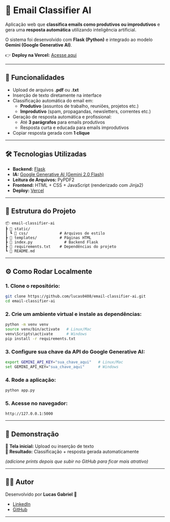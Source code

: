 # 📧 Email Classifier AI

Aplicação web que **classifica emails como produtivos ou improdutivos** e gera uma **resposta automática** utilizando inteligência artificial.

O sistema foi desenvolvido com **Flask (Python)** e integrado ao modelo **Gemini (Google Generative AI)**.

👉 **Deploy na Vercel:** [Acesse aqui](https://email-classifier-ecru.vercel.app/)

---

## 🚀 Funcionalidades

- Upload de arquivos **.pdf** ou **.txt**
- Inserção de texto diretamente na interface
- Classificação automática do email em:
  - **Produtivo** (assuntos de trabalho, reuniões, projetos etc.)
  - **Improdutivo** (spam, propagandas, newsletters, correntes etc.)
- Geração de resposta automática e profissional:
  - Até **3 parágrafos** para emails produtivos
  - Resposta curta e educada para emails improdutivos
- Copiar resposta gerada com **1 clique**

---

## 🛠️ Tecnologias Utilizadas

- **Backend:** [Flask](https://flask.palletsprojects.com/)
- **IA:** [Google Generative AI (Gemini 2.0 Flash)](https://ai.google.dev/)
- **Leitura de Arquivos:** PyPDF2
- **Frontend:** HTML + CSS + JavaScript (renderizado com Jinja2)
- **Deploy:** [Vercel](https://vercel.com/)

---

## 📂 Estrutura do Projeto

```
📦 email-classifier-ai
┣ 📂 static/
┃ ┗ 📂 css/              # Arquivos de estilo
┣ 📂 templates/          # Páginas HTML
┣ 📄 index.py              # Backend Flask
┣ 📄 requirements.txt    # Dependências do projeto
┗ 📄 README.md
```

---

## ⚙️ Como Rodar Localmente

### 1. Clone o repositório:

```bash
git clone https://github.com/lucas0408/email-classifier-ai.git
cd email-classifier-ai
```

### 2. Crie um ambiente virtual e instale as dependências:

```bash
python -m venv venv
source venv/bin/activate   # Linux/Mac
venv\Scripts\activate      # Windows
pip install -r requirements.txt
```

### 3. Configure sua chave da API do Google Generative AI:

```bash
export GEMINI_API_KEY="sua_chave_aqui"   # Linux/Mac
set GEMINI_API_KEY="sua_chave_aqui"      # Windows
```

### 4. Rode a aplicação:

```bash
python app.py
```

### 5. Acesse no navegador:

```
http://127.0.0.1:5000
```

---

## 📸 Demonstração

🔹 **Tela inicial:** Upload ou inserção de texto  
🔹 **Resultado:** Classificação + resposta gerada automaticamente

*(adicione prints depois que subir no GitHub para ficar mais atrativo)*

---

## 👨‍💻 Autor

Desenvolvido por **Lucas Gabriel** 🚀

- [LinkedIn](https://linkedin.com/in/seu-perfil)
- [GitHub](https://github.com/lucas0408)

---
